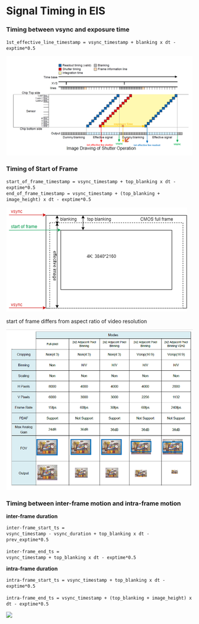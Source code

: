 # Signal Timing in EIS

### Timing between vsync  and exposure time

```
1st_effective_line_timestamp = vsync_timestamp + blanking x dt - exptime*0.5
```

![](image/refine_image_drawing_of_shutter_operation.png)

### Timing of Start of Frame 

```
start_of_frame_timestamp = vsync_timestamp + top_blanking x dt - exptime*0.5
end_of_frame_timestamp = vsync_timestamp + (top_blanking + image_height) x dt - exptime*0.5
```

![](image/CMOS_frame.png)

start of frame differs from aspect ratio of video resolution

![](image/vid_mod.png)

### Timing between inter-frame motion and intra-frame motion

**inter-frame duration**

```
inter-frame_start_ts = 
vsync_timestamp - vsync_duration + top_blanking x dt - prev_exptime*0.5

inter-frame_end_ts = 
vsync_timestamp + top_blanking x dt - exptime*0.5
```

**intra-frame duration**

```
intra-frame_start_ts = vsync_timestamp + top_blanking x dt - exptime*0.5

intra-frame_end_ts = vsync_timestamp + (top_blanking + image_height) x dt - exptime*0.5
```



![](image/inter_intra_frame_time.png)

